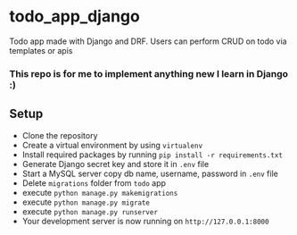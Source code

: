 # todo_app_django
Todo app made with Django and DRF. Users can perform CRUD on todo via templates or apis

### This repo is for me to implement anything new I learn in Django :)

## Setup
<ul>
<li>Clone the repository</li>
<li>Create a virtual environment by using <code>virtualenv</code></li>
<li>Install required packages by running <code>pip install -r requirements.txt</code></li>
<li>Generate Django secret key and store it in <code>.env</code> file</li>
<li>Start a MySQL server copy db name, username, password in <code>.env</code> file</li>
<li>Delete <code>migrations</code> folder from <code>todo</code> app</li>
<li>execute <code>python manage.py makemigrations</code></li>
<li>execute <code>python manage.py migrate</code></li>
<li>execute <code>python manage.py runserver</code></li>
<li>Your development server is now running on <code>http://127.0.0.1:8000</code></li>
</ul>

